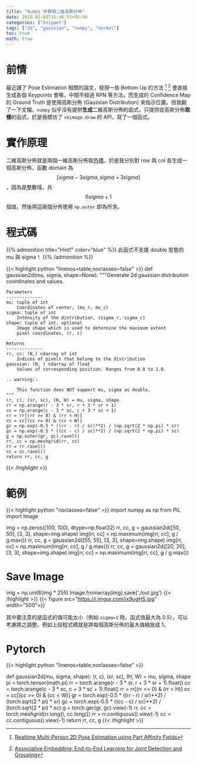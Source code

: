 ```yaml
---
title: "Numpy 中實現二維高斯分佈"
date: 2018-03-03T15:46:53+08:00
categories: ["Snippet"]
tags: ["2d", "gaussian", "numpy", "normal"]
toc: true
math: true
---
```


# 前情

最近讀了 Pose Estimation 相關的論文，發現一些 Bottom Up 的方法 [^1] [^2] 會直接生成各個 Keypoints 會哪，中間不經過 RPN 等方法。而生成的 Confidence Map 的 Ground Truth 是使用高斯分佈 (Gaussian Distribution) 來指示位置。但我翻了一下文檔，`numpy` 似乎沒有提供**生成**二維高斯分佈的函式，只提供從高斯分佈**取樣**的函式，於是我模彷了 `skimage.draw` 的 API，寫了一個函式。

[^1]: [Realtime Multi-Person 2D Pose Estimation using Part Affinity Fields](https://arxiv.org/abs/1611.08050)
[^2]: [Associative Embedding: End-to-End Learning for Joint Detection and Grouping](https://arxiv.org/abs/1611.05424)

# 實作原理

二維高斯分佈就是兩個一維高斯分佈取[外積](https://en.wikipedia.org/wiki/Outer_product#Definition_(matrix_multiplication))。於是我分別對 row 與 col 各生成一個高斯分佈，函數 domain 為 $$ [sigma-3sigma, sigma+3sigma] $$，因為是整數域，共 $$ 6sigma + 1 $$ 個值。然後將這兩個分佈使用 `np.outer` 即為所求。

# 程式碼

{{% admonition title="Hint!" color="blue" %}}
此函式不支援 double 型態的 mu 與 sigma！
{{% /admonition %}}

{{< highlight python "linenos=table,noclasses=false" >}}
def gaussian2d(mu, sigma, shape=None):
    """Generate 2d gaussian distribution coordinates and values.

    Parameters
    --------------
    mu: tuple of int
        Coordinates of center, (mu_r, mu_c)
    sigma: tuple of int
        Intensity of the distribution, (sigma_r, sigma_c)
    shape: tuple of int, optional
        Image shape which is used to determine the maximum extent
        pixel coordinates, (r, c)

    Returns
    --------------
    rr, cc: (N,) ndarray of int
        Indices of pixels that belong to the distribution
    gaussian: (N, ) ndarray of float
        Values of corresponding position. Ranges from 0.0 to 1.0.

    .. warning::

        This function does NOT support mu, sigma as double.
    """
    (r, c), (sr, sc), (H, W) = mu, sigma, shape
    rr = np.arange(r - 3 * sr, r + 3 * sr + 1)
    cc = np.arange(c - 3 * sc, c + 3 * sc + 1)
    rr = rr[(rr >= 0) & (rr < H)]
    cc = cc[(cc >= 0) & (cc < W)]
    gr = np.exp(-0.5 * ((rr - r) / sr)**2) / (np.sqrt(2 * np.pi) * sr)
    gc = np.exp(-0.5 * ((cc - c) / sc)**2) / (np.sqrt(2 * np.pi) * sc)
    g = np.outer(gr, gc).ravel()
    rr, cc = np.meshgrid(rr, cc)
    rr = rr.ravel()
    cc = cc.ravel()
    return rr, cc, g
{{< /highlight >}}


# 範例

{{< highlight python "noclasses=false" >}}
import numpy as np
from PIL import Image

img = np.zeros((100, 100), dtype=np.float32)
rr, cc, g = gaussian2d([50, 50], [3, 3], shape=img.shape)
img[rr, cc] = np.maximum(img[rr, cc], g / g.max())
rr, cc, g = gaussian2d([55, 55], [3, 3], shape=img.shape)
img[rr, cc] = np.maximum(img[rr, cc], g / g.max())
rr, cc, g = gaussian2d([20, 20], [3, 3], shape=img.shape)
img[rr, cc] = np.maximum(img[rr, cc], g / g.max())

# Save Image
img = np.uint8(img * 255)
Image.fromarray(img).save('./out.jpg')
{{< /highlight >}}
{{< figure src="https://i.imgur.com/ix9ugHS.jpg" width="500">}}

其中要注意的是函式的值可能太小（例如 `sigma=1` 時，函式值最大為 0.5），可以考慮將之調整。例如上段程式碼就是將每個高斯分佈的最大值縮放成 1。


# Pytorch

{{< highlight python "linenos=table,noclasses=false" >}}

def gaussian2d(mu, sigma, shape):
    (r, c), (sr, sc), (H, W) = mu, sigma, shape
    pi = torch.tensor(math.pi)
    rr = torch.arange(r - 3 * sr, r + 3 * sr + 1).float()
    cc = torch.arange(c - 3 * sc, c + 3 * sc + 1).float()
    rr = rr[(rr >= 0) & (rr < H)]
    cc = cc[(cc >= 0) & (cc < W)]
    gr = torch.exp(-0.5 * ((rr - r) / sr)**2) / (torch.sqrt(2 * pi) * sr)
    gc = torch.exp(-0.5 * ((cc - c) / sc)**2) / (torch.sqrt(2 * pi) * sc)
    g = torch.ger(gr, gc).view(-1)
    rr, cc = torch.meshgrid(rr.long(), cc.long())
    rr = rr.contiguous().view(-1)
    cc = cc.contiguous().view(-1)
    return rr, cc, g
{{< /highlight >}}
